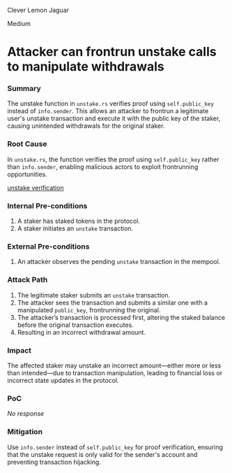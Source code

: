 Clever Lemon Jaguar

Medium

# Attacker can frontrun unstake calls to manipulate withdrawals

### Summary

The unstake function in `unstake.rs` verifies proof using `self.public_key` instead of `info.sender`. This allows an attacker to frontrun a legitimate user's unstake transaction and execute it with the public key of the staker, causing unintended withdrawals for the original staker.  

### Root Cause

In `unstake.rs`, the function verifies the proof using `self.public_key` rather than `info.sender`, enabling malicious actors to exploit frontrunning opportunities.

[unstake verification](https://github.com/sherlock-audit/2024-12-seda-protocol/blob/main/seda-chain-contracts/contract/src/msgs/staking/execute/unstake.rs#L11-L13)

### Internal Pre-conditions

1. A staker has staked tokens in the protocol.  
2. A staker initiates an `unstake` transaction.  

### External Pre-conditions

1. An attacker observes the pending `unstake` transaction in the mempool. 

### Attack Path

1. The legitimate staker submits an `unstake` transaction.  
2. The attacker sees the transaction and submits a similar one with a manipulated `public_key`, frontrunning the original.  
3. The attacker’s transaction is processed first, altering the staked balance before the original transaction executes.  
4. Resulting in an incorrect withdrawal amount.  

### Impact

The affected staker may unstake an incorrect amount—either more or less than intended—due to transaction manipulation, leading to financial loss or incorrect state updates in the protocol.    

### PoC

_No response_

### Mitigation

Use `info.sender` instead of `self.public_key` for proof verification, ensuring that the unstake request is only valid for the sender's account and preventing transaction hijacking.  